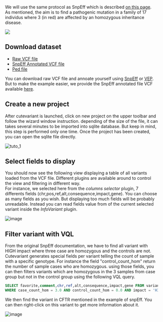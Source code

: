We will use the same protocol as SnpEff which is described [on this page](https://pcingola.github.io/SnpEff/examples/).       
As mentioned, the aim is to find a pathogenic mutation in a family of 17 individus where 3 (in red) are affected by an homozygous inheritance disease.

![](https://pcingola.github.io/SnpEff/images/Cingolani_Figure2.png)  

## Download dataset

- [Raw VCF file](https://drive.google.com/file/d/1GtuYPS5b5rNyr39hvtv6Dcbp3wOm9OE2/view?usp=sharing)
- [SnpEff Annotated VCF file](https://drive.google.com/file/d/1xcLfioJ5hyNJ3bDlyJfuBbDmftDWUFLH/view?usp=sharing)
- [Ped file](https://drive.google.com/file/d/1lrVwpbDhHwM4fVYgvk73YeyIMFDGWyz-/view?usp=sharing)

You can download raw VCF file and annoate yourself using [SnpEff](https://pcingola.github.io/SnpEff/examples/) or [VEP](http://www.ensembl.org/info/docs/tools/vep/index.html).       
But to make the example  easier, we provide the SnpEff annotated file VCF available [here](https://drive.google.com/file/d/1xcLfioJ5hyNJ3bDlyJfuBbDmftDWUFLH/view). 

## Create a new project 
After cutevariant is launched, click on new project on the upper toolbar and follow the wizard window instruction. 
depending of the size of the file, it can takes several minutes to be imported into sqlite database. But keep in mind, this step is performed only one time. Once the project has been created, you can open the sqlite file directly. 
 
![tuto_1](https://user-images.githubusercontent.com/1911063/98835839-383e1900-2441-11eb-893f-bd30c5524830.gif)

## Select fields to display
You should now see the following view displaying a table of all variants loaded from the VCF file. Different plugins are available around to control the view and filtering in different way.       
For instance, we selected here from the _columns selector_ plugin, 7 differents fields (chr,pos,ref,alt,consequence,impact,gene).
You can choose as many fields as you wish. But displaying too much fields will be probably unreadable. Instead you can read fields value from of the current selected variant inside the _InfoVariant_ plugin. 

![image](https://user-images.githubusercontent.com/1911063/98836859-7ee04300-2442-11eb-9f51-0b76a0fbdf64.png)

## Filter variant with VQL 
From the original SnpEff documentation, we have to find all variant with HIGH impact where three case are homozygous and the controls are not. 
Cutevariant generates special fields per variant telling the count of sample with a specific genotype. For instance the field "control_count_hom" return the number of sample cases who are homozygous. using those fields, you can then filters variants which are homozygous in the 3 samples from case group but not in the control group using the following VQL query.

```sql
SELECT favorite,comment,chr,ref,alt,consequence,impact,gene FROM variants 
WHERE case_count_hom = 3.0 AND control_count_hom = 0.0 AND impact = 'HIGH'
```
We then find the variant in CFTR mentioned in the example of snpEff. You can then right-click on this variant to get more information about it.

![image](https://user-images.githubusercontent.com/1911063/98838794-06c74c80-2445-11eb-9373-d0413fada83e.png)



